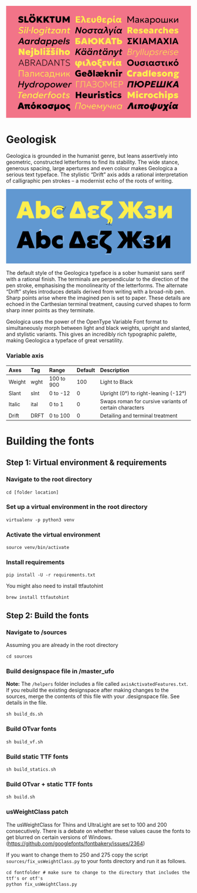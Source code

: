![Geologisk type specimen](home.png)

# Geologisk 

Geologica is grounded in the humanist genre, but leans assertively into geometric, constructed letterforms to find its stability. The wide stance, generous spacing, large apertures and even colour makes Geologica a serious text typeface. The stylistic “Drift” axis adds a rational interpretation of calligraphic pen strokes – a modernist echo of the roots of writing.

![Geologisk type specimen](home2.png)

The default style of the Geologica typeface is a sober humanist sans serif with a rational finish. The terminals are perpendicular to the direction of the pen stroke, emphasising the monolinearity of the letterforms. The alternate “Drift” styles introduces details derived from writing with a broad-nib pen. Sharp points arise where the imagined pen is set to paper. These details are echoed in the Carthesian terminal treatment, causing curved shapes to form sharp inner points as they terminate.

Geologica uses the power of the OpenType Variable Font format to simultaneously morph between light and black weights, upright and slanted, and stylistic variants. This gives an incredibly rich typographic palette, making Geologica a typeface of great versatility. 


### Variable axis

| Axes          | Tag  | Range      | Default  | Description                                            |
| :------------ | :--- | :--------- | :------- | :----------------------------------------------------- | 
| Weight        | wght | 100 to 900 | 100      | Light to Black                                         |
| Slant         | slnt | 0 to -12   | 0        | Upright (0°) to right-leaning (-12°)                   |
| Italic        | ital | 0 to 1     | 0        | Swaps roman for cursive variants of certain characters |
| Drift         | DRFT | 0 to 100   | 0        | Detailing and terminal treatment                       |





# Building the fonts

## Step 1: Virtual environment & requirements

### Navigate to the root directory
```
cd [folder location]
```

### Set up a virtual environment in the root directory

```
virtualenv -p python3 venv
```

### Activate the virtual environment

```
source venv/bin/activate
```

### Install requirements

```
pip install -U -r requirements.txt
```

You might also need to install ttfautohint

```
brew install ttfautohint
```



## Step 2: Build the fonts


### Navigate to /sources
Assuming you are already in the root directory

```
cd sources
```

### Build designspace file in /master_ufo
**Note:** The `/helpers` folder includes a file called `axisActivatedFeatures.txt`. If you rebuild the existing designspace after making changes to the sources, merge the contents of this file with your .designspace file. See details in the file.

```
sh build_ds.sh
```

### Build OTvar fonts

```
sh build_vf.sh
```

### Build static TTF fonts

```
sh build_statics.sh
```

### Build OTvar + static TTF fonts

```
sh build.sh
```  

### usWeightClass patch

The usWeightClass for Thins and UltraLight are set to 100 and 200 consecutively. There is a debate on whether these values cause the fonts to get blurred on certain versions of Windows. (https://github.com/googlefonts/fontbakery/issues/2364) 

If you want to change them to 250 and 275 copy the script `sources/fix_usWeightClass.py` to your fonts directory and run it as follows.

```
cd fontfolder # make sure to change to the directory that includes the ttf's or otf's
python fix_usWeightClass.py
```
